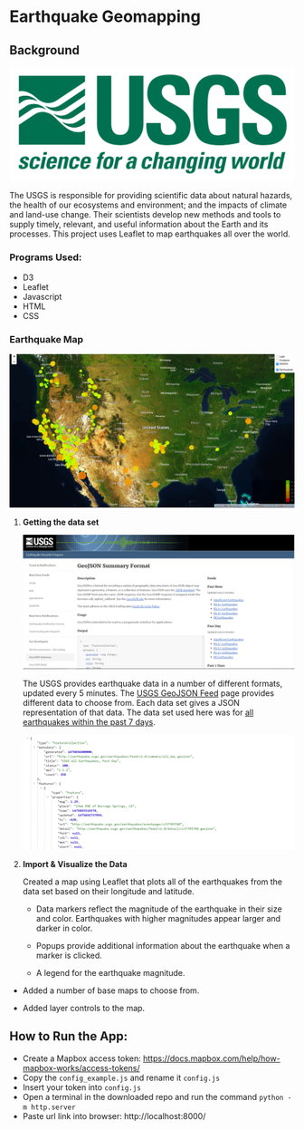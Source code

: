 # Earthquake Geomapping

## Background

![1-Logo](Images/1-Logo.png)

The USGS is responsible for providing scientific data about natural hazards, the health of our ecosystems and environment; and the impacts of climate and land-use change. Their scientists develop new methods and tools to supply timely, relevant, and useful information about the Earth and its processes. This project uses Leaflet to map earthquakes all over the world.

### Programs Used:
* D3
* Leaflet
* Javascript
* HTML
* CSS

### Earthquake Map

![2-BasicMap](Images/map.png)

1. **Getting the data set**

   ![3-Data](Images/3-Data.png)

   The USGS provides earthquake data in a number of different formats, updated every 5 minutes. The [USGS GeoJSON Feed](http://earthquake.usgs.gov/earthquakes/feed/v1.0/geojson.php) page provides different data to choose from. Each data set gives a JSON representation of that data. The data set used here was for [all earthquakes within the past 7 days](https://earthquake.usgs.gov/earthquakes/feed/v1.0/summary/all_week.geojson).

   ![4-JSON](Images/4-JSON.png)

2. **Import & Visualize the Data**

   Created a map using Leaflet that plots all of the earthquakes from the data set based on their longitude and latitude.

   * Data markers reflect the magnitude of the earthquake in their size and color. Earthquakes with higher magnitudes appear larger and darker in color.

   * Popups provide additional information about the earthquake when a marker is clicked.

   * A legend for the earthquake magnitude.


* Added a number of base maps to choose from.

* Added layer controls to the map.

## How to Run the App:
* Create a Mapbox access token: https://docs.mapbox.com/help/how-mapbox-works/access-tokens/
* Copy the `config_example.js` and rename it `config.js`
* Insert your token into `config.js`
* Open a terminal in the downloaded repo and run the command
`python -m http.server`
* Paste url link into browser: http://localhost:8000/
